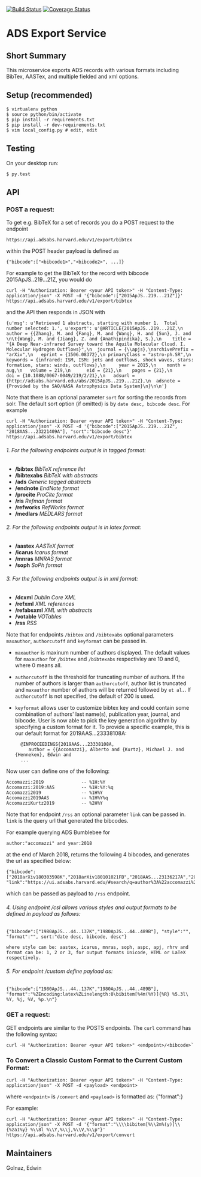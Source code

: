 [![Build Status](https://travis-ci.org/adsabs/export_service.svg)](https://travis-ci.org/adsabs/export_service)
[![Coverage Status](https://coveralls.io/repos/adsabs/export_service/badge.svg)](https://coveralls.io/r/adsabs/export_service?branch=master)


# ADS Export Service

## Short Summary

This microservice exports ADS records with various formats including BibTex, AASTex, and multiple fielded and xml options.


## Setup (recommended)

    $ virtualenv python
    $ source python/bin/activate
    $ pip install -r requirements.txt
    $ pip install -r dev-requirements.txt
    $ vim local_config.py # edit, edit

    
## Testing

On your desktop run:

    $ py.test
    

## API

### POST a request:

To get e.g. BibTeX for a set of records you do a POST request to the endpoint

    https://api.adsabs.harvard.edu/v1/export/bibtex

within the POST header payload is defined as

    {"bibcode":["<bibcode1>","<bibcode2>", ...]}
    
For example to get the BibTeX for the record with bibcode 2015ApJS..219...21Z, you would do

    curl -H "Authorization: Bearer <your API token>" -H "Content-Type: application/json" -X POST -d '{"bibcode":["2015ApJS..219...21Z"]}' https://api.adsabs.harvard.edu/v1/export/bibtex


and the API then responds in JSON with 

    {u'msg': u'Retrieved 1 abstracts, starting with number 1.  Total number selected: 1.', u'export': u'@ARTICLE{2015ApJS..219...21Z,\n   author = {{Zhang}, M. and {Fang}, M. and {Wang}, H. and {Sun}, J. and \n\t{Wang}, M. and {Jiang}, Z. and {Anathipindika}, S.},\n    title = "{A Deep Near-infrared Survey toward the Aquila Molecular Cloud. I. Molecular Hydrogen Outflows}",\n  journal = {\\apjs},\narchivePrefix = "arXiv",\n   eprint = {1506.08372},\n primaryClass = "astro-ph.SR",\n keywords = {infrared: ISM, ISM: jets and outflows, shock waves, stars: formation, stars: winds, outflows},\n     year = 2015,\n    month = aug,\n   volume = 219,\n      eid = {21},\n    pages = {21},\n      doi = {10.1088/0067-0049/219/2/21},\n   adsurl = {http://adsabs.harvard.edu/abs/2015ApJS..219...21Z},\n  adsnote = {Provided by the SAO/NASA Astrophysics Data System}\n}\n\n'}
    
Note that there is an optional parameter `sort` for sorting the records from solr. The default sort option (if omitted) is by `date desc, bibcode desc`. For example

    curl -H "Authorization: Bearer <your API token>" -H "Content-Type: application/json" -X POST -d '{"bibcode":["2015ApJS..219...21Z", "2018AAS...23221409A"], "sort":"bibcode desc"}' https://api.adsabs.harvard.edu/v1/export/bibtex

###### 1. For the following endpoints output is in tagged format:
* **/bibtex** *BibTeX reference list*
* **/bibtexabs** *BibTeX with abstracts*
* **/ads** *Generic tagged abstracts*
* **/endnote** *EndNote format*
* **/procite** *ProCite format*
* **/ris** *Refman format*
* **/refworks** *RefWorks format*
* **/medlars** *MEDLARS format*

###### 2. For the following endpoints output is in latex format:
* **/aastex** *AASTeX format*
* **/icarus** *Icarus format*
* **/mnras** *MNRAS format*
* **/soph** *SoPh format*

###### 3. For the following endpoints output is in xml format:
* **/dcxml** *Dublin Core XML*
* **/refxml** *XML references*
* **/refabsxml** *XML with abstracts*
* **/votable** *VOTables*
* **/rss** *RSS*

Note that for endpoints `/bibtex` and `/bibtexabs` optional parameters `maxauthor`, `authorcutoff` and `keyformat` can be passed in. 
* `maxauthor` is maxinum number of authors displayed. The default values for `maxauthor` for `/bibtex` and `/bibtexabs` respectivley are 10 and 0, where 0 means all.
* `authorcutoff` is the threshold for truncating number of authors. If the number of authors is larger than `authorcutoff`, author list is truncated and `maxauthor` number of authors will be returned followed by `et al.`. If `authorcutoff` is not specified, the default of 200 is used.
* `keyformat` allows user to customize bibtex key and could contain some combination of authors' last name(s), publication year, journal, and bibcode. User is now able to pick the key generation algorithm by specifying a custom format for it. To provide a specific example, this is our default format for 2019AAS...23338108A:

        @INPROCEEDINGS{2019AAS...23338108A,
           author = {{Accomazzi}, Alberto and {Kurtz}, Michael J. and {Henneken}, Edwin and
        ...

Now user can define one of the following:

    Accomazzi:2019              -- %1H:%Y
    Accomazzi:2019:AAS          -- %1H:%Y:%q
    Accomazzi2019               -- %1H%Y
    Accomazzi2019AAS            -- %1H%Y%q
    AccomazziKurtz2019          -- %2H%Y

Note that for endpoint `/rss` an optional parameter `link` can be passed in. `link` is the query url that generated the bibcodes. 

For example querying ADS Bumblebee for

    author:"accomazzi" and year:2018

at the end of March 2018, returns the following 4 bibcodes, and generates the url as specified below: 

    {"bibcode":["2018arXiv180303598K","2018arXiv180101021FB","2018AAS...23136217A","2018AAS...23130709A"], "link":"https://ui.adsabs.harvard.edu/#search/q=author%3A%22accomazzi%22%20and%20year%3A2018&sort=date%20desc%2C%20bibcode%20desc"}

which can be passed as payload to `/rss` endpoint.


###### 4. Using endpoint /csl allows various styles and output formats to be defined in payload as follows:

    {"bibcode":["1980ApJS...44..137K","1980ApJS...44..489B"], "style":"", "format":"", sort:"date desc, bibcode, desc"}

    where style can be: aastex, icarus, mnras, soph, aspc, apj, rhrv and format can be: 1, 2 or 3, for output formats Unicode, HTML or LaTeX respectively.


###### 5. For endpoint /custom define payload as:

    {"bibcode":["1980ApJS...44..137K","1980ApJS...44..489B"], "format":"%ZEncoding:latex%ZLinelength:0\bibitem[%4m(%Y)]{%R} %5.3l\ %Y, %j, %V, %p.\n"}


### GET a request:

GET endpoints are similar to the POSTS endpoints. The `curl` command has the following syntax:

    curl -H "Authorization: Bearer <your API token>" <endpoint>/<bibcode>`


### To Convert a Classic Custom Format to the Current Custom Format:

    curl -H "Authorization: Bearer <your API token>" -H "Content-Type: application/json" -X POST -d <payload> <endpoint>

where `<endpoint>` is `/convert` and `<payload>` is formatted as: 
    {"format":<classic custom format string>}

For example:

    curl -H "Authorization: Bearer <your API token>" -H "Content-Type: application/json" -X POST -d '{"format":"\\\\bibitem[%\\2m%(y)]\\{%za1%y} %\\8l %\\Y,%\\j,%\\V,%\\p"}' https://api.adsabs.harvard.edu/v1/export/convert


## Maintainers

Golnaz, Edwin

